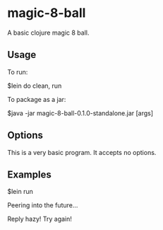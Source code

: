 # magic-8-ball
A basic clojure magic 8 ball.

## Usage
To run:

$lein do clean, run

To package as a jar:

$java -jar magic-8-ball-0.1.0-standalone.jar [args]

## Options
This is a very basic program. It accepts no options.

## Examples
$lein run

Peering into the future...

Reply hazy! Try again!
